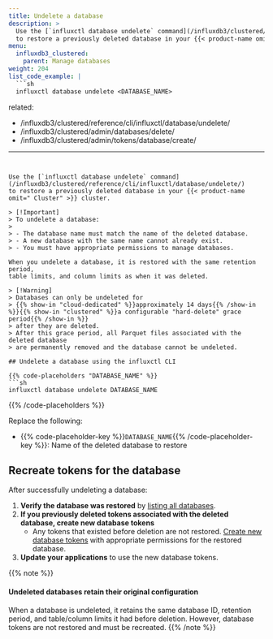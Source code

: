 ```yaml
---
title: Undelete a database
description: >
  Use the [`influxctl database undelete` command](/influxdb3/clustered/reference/cli/influxctl/database/undelete/)
  to restore a previously deleted database in your {{< product-name omit=" Cluster" >}} cluster.
menu:
  influxdb3_clustered:
    parent: Manage databases
weight: 204
list_code_example: |
  ```sh
  influxctl database undelete <DATABASE_NAME>
  ```
related:
  - /influxdb3/clustered/reference/cli/influxctl/database/undelete/
  - /influxdb3/clustered/admin/databases/delete/
  - /influxdb3/clustered/admin/tokens/database/create/
---
```


Use the [`influxctl database undelete` command](/influxdb3/clustered/reference/cli/influxctl/database/undelete/)
to restore a previously deleted database in your {{< product-name omit=" Cluster" >}} cluster.

> [!Important]
> To undelete a database:
> 
> - The database name must match the name of the deleted database.
> - A new database with the same name cannot already exist.
> - You must have appropriate permissions to manage databases.

When you undelete a database, it is restored with the same retention period,
table limits, and column limits as when it was deleted.

> [!Warning]
> Databases can only be undeleted for
> {{% show-in "cloud-dedicated" %}}approximately 14 days{{% /show-in %}}{{% show-in "clustered" %}}a configurable "hard-delete" grace period{{% /show-in %}}
> after they are deleted.
> After this grace period, all Parquet files associated with the deleted database
> are permanently removed and the database cannot be undeleted.

## Undelete a database using the influxctl CLI

{{% code-placeholders "DATABASE_NAME" %}}
```sh
influxctl database undelete DATABASE_NAME
```
{{% /code-placeholders %}}

Replace the following:

- {{% code-placeholder-key %}}`DATABASE_NAME`{{% /code-placeholder-key %}}:
  Name of the deleted database to restore

## Recreate tokens for the database

After successfully undeleting a database:

1.  **Verify the database was restored** by [listing all databases](/influxdb3/clustered/admin/databases/list/).
2.  **If you previously deleted tokens associated with the deleted database, create new database tokens**
    - Any tokens that existed before deletion are not restored.
    [Create new database tokens](/influxdb3/clustered/admin/tokens/database/create/)
    with appropriate permissions for the restored database.
3.  **Update your applications** to use the new database tokens.

{{% note %}}
#### Undeleted databases retain their original configuration

When a database is undeleted, it retains the same database ID, retention period,
and table/column limits it had before deletion. However, database tokens are not
restored and must be recreated.
{{% /note %}}
